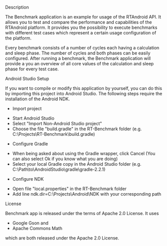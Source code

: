 Description

The Benchmark application is an example for usage of the RTAndroid API.
It allows you to test and compare the performance and capabilities of the RTAndroid platform.
It provides you the possibility to execute benchmarks with different test cases which represent a certain usage configuration of the platform.

Every benchmark consists of a number of cycles each having a calculation and sleep phase.
The number of cycles and both phases can be easily configured.
After running a benchmark, the Benchmark application will provide a you an overview of all core values of the calculation and sleep phase for every test case.

Android Studio Setup

If you want to compile or modify this application by yourself, you can do this by importing this project into Android Studio.
The following steps require the installation of the Android NDK.

* Import project
 - Start Android Studio
 - Select "Import Non-Android Studio project"
 - Choose the file "build.gradle" in the RT-Benchmark folder (e.g. C:\Projects\RT-Benchmark\build.gradle)
* Configure Gradle
 - When being asked about using the Gradle wrapper, click Cancel (You can also select Ok if you know what you are doing)
 - Select your local Gradle copy in the Android Studio folder (e.g. C:\Path\to\AndroidStudio\gradle\gradle-2.2.1)
* Configure NDK
 - Open file "local.properties" in the RT-Benchmark folder
 - Add line ndk.dir=C:\Projects\Android\NDK with your corresponding path

License

Benchmark app is released under the terms of ​Apache 2.0 License. It uses
* Google Gson and
* Apache Commons Math

which are both released under the Apache 2.0 License.
